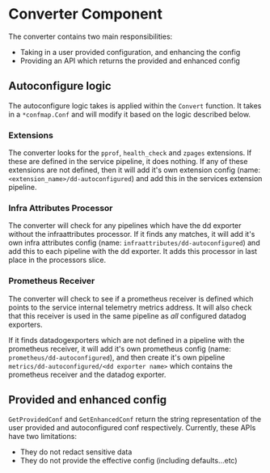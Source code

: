 # Converter Component

The converter contains two main responsibilities:
- Taking in a user provided configuration, and enhancing the config
- Providing an API which returns the provided and enhanced config

## Autoconfigure logic

The autoconfigure logic takes is applied within the `Convert` function. It takes in a `*confmap.Conf` and will modify it based on the logic described below.

### Extensions

The converter looks for the `pprof`, `health_check` and `zpages` extensions. If these are defined in the service pipeline, it does nothing. If any of these extensions are not defined, then it will add it's own extension config (name: `<extension_name>/dd-autoconfigured`) and add this in the services extension pipeline.  


### Infra Attributes Processor

The converter will check for any pipelines which have the dd exporter without the infraattributes processor. If it finds any matches, it will add it's own infra attributes config (name: `infraattributes/dd-autoconfigured`) and add this to each pipeline with the dd exporter. It adds this processor in last place in the processors slice.

### Prometheus Receiver

The converter will check to see if a prometheus receiver is defined which points to the service internal telemetry metrics address. It will also check that this receiver is used in the same pipeline as *all* configured datadog exporters. 

If it finds datadogexporters which are not defined in a pipeline with the prometheus receiver, it will add it's own prometheus config (name: `prometheus/dd-autoconfigured`), and then create it's own pipeline `metrics/dd-autoconfigured/<dd exporter name>` which contains the prometheus receiver and the datadog exporter.

## Provided and enhanced config

`GetProvidedConf` and `GetEnhancedConf` return the string representation of the user provided and autoconfigured conf respectively. Currently, these APIs have two limitations:
- They do not redact sensitive data
- They do not provide the effective config (including defaults...etc)
